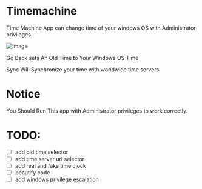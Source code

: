 # Timemachine
Time Machine App can change time of your windows OS with Administrator privileges

![image](https://user-images.githubusercontent.com/87935353/131228803-cb5ce08e-2a85-449c-8d65-0b618e4a431f.png)

Go Back sets An Old Time to Your Windows OS Time

Sync Will Synchronize your time with worldwide time servers

# Notice
You Should Run This app with Administrator privileges to work correctly.

# TODO:

- [ ] add old time selector
- [ ] add time server url selector
- [ ] add real and fake time clock
- [ ] beautify code
- [ ] add windows privilege escalation

